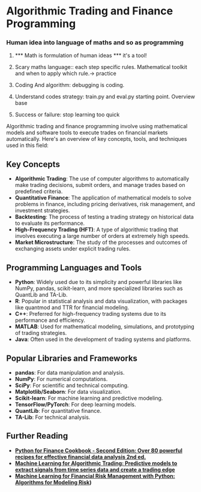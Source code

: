 # Algorithmic Trading and Finance Programming

### Human idea into language of maths and so as programming

1. *** Math is formulation of human ideas *** it's a tool!

2. Scary maths language:: each step specific rules. Mathematical toolkit and when to apply which rule.->  practice

3. Coding And algorithm: debugging is coding. 

4. Understand codes strategy: train.py and eval.py starting point.  Overview base 

5. Success or failure: stop learning too quick 




Algorithmic trading and finance programming involve using mathematical models and software tools to execute trades on financial markets automatically. Here's an overview of key concepts, tools, and techniques used in this field:

## Key Concepts

- **Algorithmic Trading**: The use of computer algorithms to automatically make trading decisions, submit orders, and manage trades based on predefined criteria.
- **Quantitative Finance**: The application of mathematical models to solve problems in finance, including pricing derivatives, risk management, and investment strategies.
- **Backtesting**: The process of testing a trading strategy on historical data to evaluate its performance.
- **High-Frequency Trading (HFT)**: A type of algorithmic trading that involves executing a large number of orders at extremely high speeds.
- **Market Microstructure**: The study of the processes and outcomes of exchanging assets under explicit trading rules.

## Programming Languages and Tools

- **Python**: Widely used due to its simplicity and powerful libraries like NumPy, pandas, scikit-learn, and more specialized libraries such as QuantLib and TA-Lib.
- **R**: Popular in statistical analysis and data visualization, with packages like quantmod and TTR for financial modeling.
- **C++**: Preferred for high-frequency trading systems due to its performance and efficiency.
- **MATLAB**: Used for mathematical modeling, simulations, and prototyping of trading strategies.
- **Java**: Often used in the development of trading systems and platforms.

## Popular Libraries and Frameworks

- **pandas**: For data manipulation and analysis.
- **NumPy**: For numerical computations.
- **SciPy**: For scientific and technical computing.
- **Matplotlib/Seaborn**: For data visualization.
- **Scikit-learn**: For machine learning and predictive modeling.
- **TensorFlow/PyTorch**: For deep learning models.
- **QuantLib**: For quantitative finance.
- **TA-Lib**: For technical analysis.

## Further Reading

- **[Python for Finance Cookbook - Second Edition: Over 80 powerful recipes for effective financial data analysis 2nd ed.](https://www.amazon.com/Python-Finance-Cookbook-powerful-effective/dp/1800209315)**
- **[Machine Learning for Algorithmic Trading: Predictive models to extract signals from time series data and create a trading edge](https://www.amazon.com/Machine-Learning-Algorithmic-Trading-predictive/dp/1839217715)**
- **[Machine Learning for Financial Risk Management with Python: Algorithms for Modeling Risk](https://www.amazon.com/Financial-Theory-Python-Gentle-Introduction/dp/1098104358))**
